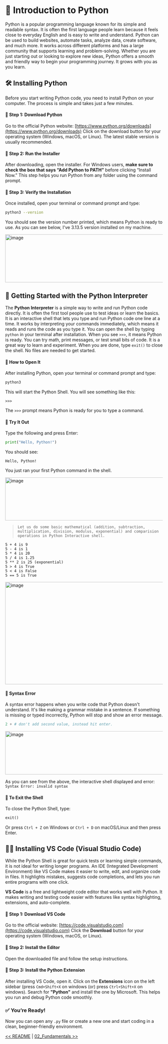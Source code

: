 # 📘 Introduction to Python

Python is a popular programming language known for its simple and readable syntax. It is often the first language people learn because it feels close to everyday English and is easy to write and understand. Python can be used to build websites, automate tasks, analyze data, create software, and much more. It works across different platforms and has a large community that supports learning and problem-solving. Whether you are just starting out or looking to explore new ideas, Python offers a smooth and friendly way to begin your programming journey. It grows with you as you learn.


## 🛠 Installing Python

Before you start writing Python code, you need to install Python on your computer. The process is simple and takes just a few minutes.

#### 🔹 Step 1: Download Python

Go to the official Python website: [https://www.python.org/downloads](https://www.python.org/downloads)
Click on the download button for your operating system (Windows, macOS, or Linux). The latest stable version is usually recommended.

#### 🔹 Step 2: Run the Installer

After downloading, open the installer.
For Windows users, **make sure to check the box that says “Add Python to PATH”** before clicking “Install Now.” This step helps you run Python from any folder using the command prompt.

#### 🔹 Step 3: Verify the Installation

Once installed, open your terminal or command prompt and type:

```bash
python3 --version
```

You should see the version number printed, which means Python is ready to use. As you can see below, I've 3.13.5 version installed on my machine.

<img width="639" height="153" alt="image" src="https://github.com/user-attachments/assets/39f479b6-361c-4e3f-90e3-d57c9cdc47fd" />


## 🐚 Getting Started with the Python Interpreter

The **Python Interpreter** is a simple way to write and run Python code directly. It is often the first tool people use to test ideas or learn the basics.
It is an interactive shell that lets you type and run Python code one line at a time. It works by interpreting your commands immediately, which means it reads and runs the code as you type it. You can open the shell by typing `python` in your terminal after installation. When you see `>>>`, it means Python is ready. You can try math, print messages, or test small bits of code. It is a great way to learn and experiment. When you are done, type `exit()` to close the shell. No files are needed to get started.

#### 🔹 How to Open It

After installing Python, open your terminal or command prompt and type:

```python
python3
```

This will start the Python Shell. You will see something like this:

```
>>>
```

The `>>>` prompt means Python is ready for you to type a command.

#### 🔹 Try It Out

Type the following and press Enter:

```python
print("Hello, Python!")
```

You should see:

```
Hello, Python!
```

You just ran your first Python command in the shell.

<img width="705" height="137" alt="image" src="https://github.com/user-attachments/assets/0eb23394-5dba-4384-8b49-689406d8b7e2" />

>`Let us do some basic mathematical (addition, subtraction, multiplication, division, modulus, exponential) and comparision operations in Python Interactive shell.`

    5 + 4 is 9
    5 - 4 is 1
    5 * 4 is 20
    5 / 4 is 1.25
    5 ** 2 is 25 (exponential)
    5 > 4 is True
    5 < 4 is False
    5 == 5 is True

<img width="710" height="326" alt="image" src="https://github.com/user-attachments/assets/70bc83cf-6eee-42e7-90d8-bb7f194d629e" />

#### 🛑 **Syntax Error**
A syntax error happens when you write code that Python doesn't understand. It's like making a grammar mistake in a sentence. If something is missing or typed incorrectly, Python will stop and show an error message.

```python
2 + # don't add second value, instead hit enter.
```
<img width="707" height="138" alt="image" src="https://github.com/user-attachments/assets/1e8d0453-6475-480f-8c8b-f151f735d5a7" />

As you can see from the above, the interactive shell displayed and error: `Syntax Error: invalid syntax`

#### 🔹 To Exit the Shell

To close the Python Shell, type:

```python
exit()
```

Or press `Ctrl + Z` on Windows or `Ctrl + D` on macOS/Linux and then press Enter.


## 🧑‍💻 Installing VS Code (Visual Studio Code)

While the Python Shell is great for quick tests or learning simple commands, it is not ideal for writing longer programs. An IDE (Integrated Development Environment) like VS Code makes it easier to write, edit, and organize code in files. It highlights mistakes, suggests code completions, and lets you run entire programs with one click.

**VS Code** is a free and lightweight code editor that works well with Python. It makes writing and testing code easier with features like syntax highlighting, extensions, and auto-complete.

#### 🔹 Step 1: Download VS Code

Go to the official website: [https://code.visualstudio.com](https://code.visualstudio.com)
Click the **Download** button for your operating system (Windows, macOS, or Linux).

#### 🔹 Step 2: Install the Editor

Open the downloaded file and follow the setup instructions.

#### 🔹 Step 3: Install the Python Extension

After installing VS Code, open it.
Click on the **Extensions** icon on the left sidebar (press `Cmd+Shift+X` on windows (or) press `Ctrl+Shift+X` on windows).
Search for **"Python"** and install the one by Microsoft. This helps you run and debug Python code smoothly.

### ✅ You’re Ready!

Now you can open any `.py` file or create a new one and start coding in a clean, beginner-friendly environment.

[<< README](/README.md) | [02_Fundamentals >>](/02_Fundamentals/fundamentals.md)
